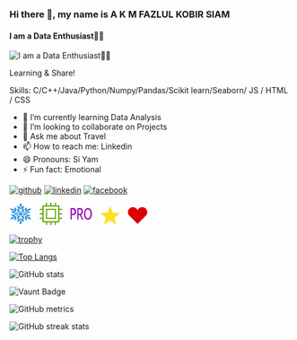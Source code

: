 ### Hi there 👋, my name is A K M FAZLUL KOBIR SIAM
#### I am a Data Enthusiast👨‍💻
![I am a Data Enthusiast👨‍💻](https://user-images.githubusercontent.com/55389276/140866485-8fb1c876-9a8f-4d6a-98dc-08c4981eaf70.gif)

Learning & Share!

Skills: C/C++/Java/Python/Numpy/Pandas/Scikit learn/Seaborn/ JS / HTML / CSS

- 🌱 I’m currently learning Data Analysis 
- 👯 I’m looking to collaborate on Projects 
- 💬 Ask me about Travel 
- 📫 How to reach me: Linkedin 
- 😄 Pronouns: Si Yam 
- ⚡ Fun fact: Emotional 


[<img src='https://cdn.jsdelivr.net/npm/simple-icons@3.0.1/icons/github.svg' alt='github' height='40'>](https://github.com/SiamKabir)  [<img src='https://cdn.jsdelivr.net/npm/simple-icons@3.0.1/icons/linkedin.svg' alt='linkedin' height='40'>](https://www.linkedin.com/in/www.linkedin.com/in/akmsiam/)  [<img src='https://cdn.jsdelivr.net/npm/simple-icons@3.0.1/icons/facebook.svg' alt='facebook' height='40'>](https://www.facebook.com/https://www.facebook.com/SIAM.CSE.DIU/)  

<a href='https://archiveprogram.github.com/'><img src='https://raw.githubusercontent.com/acervenky/animated-github-badges/master/assets/acbadge.gif' width='40' height='40'></a> <a href='https://docs.github.com/en/developers'><img src='https://raw.githubusercontent.com/acervenky/animated-github-badges/master/assets/devbadge.gif' width='40' height='40'></a> <a href='https://github.com/pricing'><img src='https://raw.githubusercontent.com/acervenky/animated-github-badges/master/assets/pro.gif' width='40' height='40'></a> <a href='https://stars.github.com/'><img src='https://raw.githubusercontent.com/acervenky/animated-github-badges/master/assets/starbadge.gif' width='35' height='35'></a> <a href='https://docs.github.com/en/github/supporting-the-open-source-community-with-github-sponsors'><img src='https://raw.githubusercontent.com/acervenky/animated-github-badges/master/assets/sponsorbadge.gif' width='35' height='35'></a> 

[![trophy](https://github-profile-trophy.vercel.app/?username=SiamKabir)](https://github.com/ryo-ma/github-profile-trophy)

[![Top Langs](https://github-readme-stats.vercel.app/api/top-langs/?username=SiamKabir)](https://github.com/anuraghazra/github-readme-stats)

![GitHub stats](https://github-readme-stats.vercel.app/api?username=SiamKabir&show_icons=true&count_private=true)  

![Vaunt Badge](https://api.vaunt.dev/v1/github/entities/SiamKabir/contributions?format=svg&private=true)  

![GitHub metrics](https://metrics.lecoq.io/SiamKabir)  

![GitHub streak stats](https://streak-stats.demolab.com/?user=SiamKabir)  

